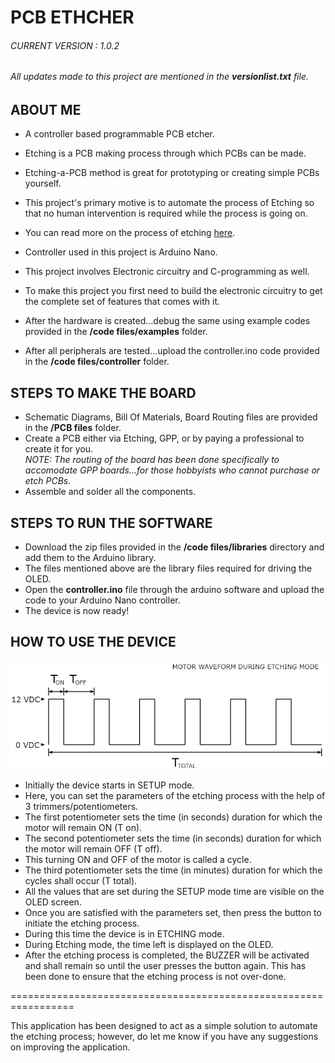 # PCB ETHCHER

###### CURRENT VERSION : 1.0.2
###### All updates made to this project are mentioned in the **versionlist.txt** file.

## ABOUT ME
* A controller based programmable PCB etcher.
* Etching is a PCB making process through which PCBs can be made. 
* Etching-a-PCB method is great for prototyping or creating simple PCBs yourself.
* This project's primary motive is to automate the process of Etching so that no human intervention is required while the process is going on.
* You can read more on the process of etching [here](https://www.protoexpress.com/blog/wet-pcb-etching-acidic-alkaline-methods/#:~:text=PCB%20etching%20is%20a%20process%20of%20removal%20of%20unwanted%20copper,like%20chiseling%20the%20circuit%20board.).

* Controller used in this project is Arduino Nano.
* This project involves Electronic circuitry and C-programming as well.
* To make this project you first need to build the electronic circuitry to get the complete set of features that comes with it.
* After the hardware is created...debug the same using example codes provided in the **/code files/examples** folder.
* After all peripherals are tested...upload the controller.ino code provided in the **/code files/controller** folder.

## STEPS TO MAKE THE BOARD
* Schematic Diagrams, Bill Of Materials, Board Routing files are provided in the **/PCB files** folder.
* Create a PCB either via Etching, GPP, or by paying a professional to create it for you.\
*NOTE: The routing of the board has been done specifically to accomodate GPP boards...for those hobbyists who cannot purchase or etch PCBs.*
* Assemble and solder all the components.

## STEPS TO RUN THE SOFTWARE
* Download the zip files provided in the **/code files/libraries** directory and add them to the Arduino library.
* The files mentioned above are the library files required for driving the OLED.
* Open the **controller.ino** file through the arduino software and upload the code to your Arduino Nano controller.
* The device is now ready!

## HOW TO USE THE DEVICE
![Img](https://github.com/benahalkar/PCB_ETCHER/blob/main/images/PWM.jpg)

* Initially the device starts in SETUP mode.
* Here, you can set the parameters of the etching process with the help of 3 trimmers/potentiometers.
* The first potentiometer sets the time (in seconds) duration for which the motor will remain ON (T on).
* The second potentiometer sets the time (in seconds) duration for which the motor will remain OFF (T off).
* This turning ON and OFF of the motor is called a cycle.
* The third potentiometer sets the time (in minutes) duration for which the cycles shall occur (T total).
* All the values that are set during the SETUP mode time are visible on the OLED screen.
* Once you are satisfied with the parameters set, then press the button to initiate the etching process.
* During this time the device is in ETCHING mode.
* During Etching mode, the time left is displayed on the OLED.
* After the etching process is completed, the BUZZER will be activated and shall remain so until the user presses the button again. This has been done to ensure that the etching process is not over-done.

=================================================================

This application has been designed to act as a simple solution to automate the etching process; however, do let me know if you have any suggestions on improving the application.
